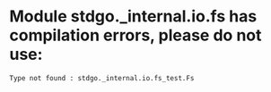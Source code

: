 # Module stdgo._internal.io.fs has compilation errors, please do not use:
```
Type not found : stdgo._internal.io.fs_test.Fs

```

